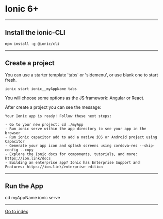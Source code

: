 # Ionic 6+

***

## Install the ionic-CLI

    npm install -g @ionic/cli


***

## Create a project

You can use a starter template 'tabs' or 'sidemenu', or use blank one to start fresh.

    ionic start ionic__myAppName tabs


You will choose some options as the JS framework: Angular or React.

After create a project you can see the message:

    Your Ionic app is ready! Follow these next steps:

    - Go to your new project: cd ./myApp
    - Run ionic serve within the app directory to see your app in the browser
    - Run ionic capacitor add to add a native iOS or Android project using Capacitor
    - Generate your app icon and splash screens using cordova-res --skip-config --copy
    - Explore the Ionic docs for components, tutorials, and more: https://ion.link/docs
    - Building an enterprise app? Ionic has Enterprise Support and Features: https://ion.link/enterprise-edition


***

## Run the App

cd myAppName
ionic serve


***

[Go to index](../../../README.md)
